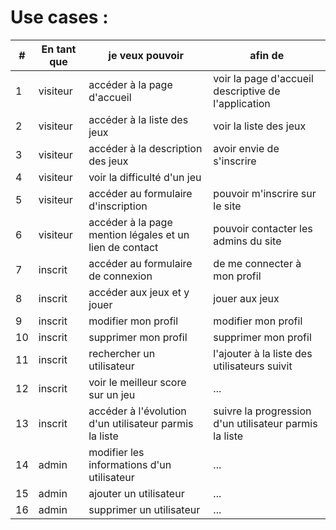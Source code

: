 # Use cases :

| # | En tant que | je veux pouvoir | afin de |
| --- | --- | --- | --- |
| 1 | visiteur | accéder à la page d'accueil | voir la page d'accueil descriptive de l'application |
| 2 | visiteur | accéder à la liste des jeux | voir la liste des jeux |
| 3 | visiteur | accéder à la description des jeux | avoir envie de s'inscrire |
| 4 | visiteur | voir la difficulté d'un jeu |  |
| 5 | visiteur | accéder au formulaire d'inscription | pouvoir m'inscrire sur le site |
| 6 | visiteur | accéder à la page mention légales et un lien de contact | pouvoir contacter les admins du site |
| 7 | inscrit | accéder au formulaire de connexion | de me connecter à mon profil |
| 8 | inscrit | accéder aux jeux et y jouer | jouer aux jeux |
| 9 | inscrit | modifier mon profil | modifier mon profil |
| 10 | inscrit | supprimer mon profil | supprimer mon profil |
| 11 | inscrit | rechercher un utilisateur | l'ajouter à la liste des utilisateurs suivit |
| 12 | inscrit | voir le meilleur score sur un jeu | ... |
| 13 | inscrit | accéder à l'évolution d'un utilisateur parmis la liste | suivre la progression d'un utilisateur parmis la liste |
| 14 | admin | modifier les informations d'un utilisateur | ... |
| 15 | admin | ajouter un utilisateur | ... |
| 16 | admin | supprimer un utilisateur | ... |